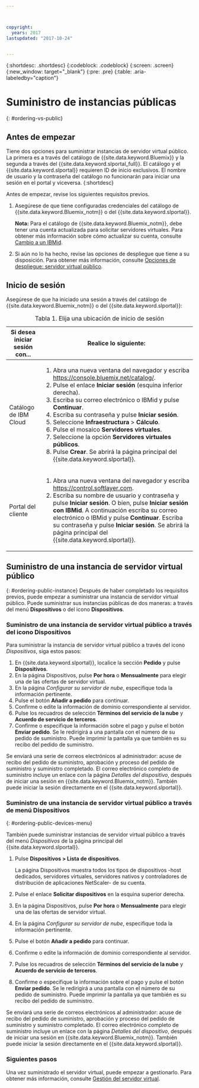 ```yaml
---



copyright:
  years: 2017
lastupdated: "2017-10-24"


---
```


{:shortdesc: .shortdesc}
{:codeblock: .codeblock}
{:screen: .screen}
{:new_window: target="_blank"}
{:pre: .pre}
{:table: .aria-labeledby="caption"}

# Suministro de instancias públicas
{: #ordering-vs-public}

## Antes de empezar
Tiene dos opciones para suministrar instancias de servidor virtual público. La primera es a través del catálogo de {{site.data.keyword.Bluemix}} y la segunda a través del {{site.data.keyword.slportal_full}}. El catálogo y el {{site.data.keyword.slportal}} requieren ID de inicio exclusivos. El nombre de usuario y la contraseña del catálogo no funcionarán para iniciar una sesión en el portal y viceversa.
{:shortdesc}

Antes de empezar, revise los siguientes requisitos previos.

  1. Asegúrese de que tiene configuradas credenciales del catálogo de {{site.data.keyword.Bluemix_notm}} o del {{site.data.keyword.slportal}}. 
  
     **Nota:** Para el catálogo de {{site.data.keyword.Bluemix_notm}}, debe tener una cuenta actualizada para solicitar servidores virtuales. Para obtener más información sobre cómo actualizar su cuenta, consulte [Cambio a un IBMid](https://console.bluemix.net/docs/admin/softlayerlink.html).
  
  2. Si aún no lo ha hecho, revise las opciones de despliegue que tiene a su disposición. Para obtener más información, consulte [Opciones de despliegue: servidor virtual público](../vsi/vsi_public.html).

## Inicio de sesión 
Asegúrese de que ha iniciado una sesión a través del catálogo de {{site.data.keyword.Bluemix_notm}} o del {{site.data.keyword.slportal}}: 

  <table>
   <CAPTION>Tabla 1. Elija una ubicación de inicio de sesión</CAPTION>
   <THEAD>
   <TR>
   <th>Si desea iniciar sesión con...</th>
   <th>Realice lo siguiente:</th>
   </TR>
   </THEAD>
   <TBODY>
   <tr>
   <td>Catálogo de IBM Cloud</td>
   <td>
   <ol>
   <li>Abra una nueva ventana del navegador y escriba <a href="https://console.bluemix.net/catalog/">https://console.bluemix.net/catalog/</a>.</li>
   <li>Pulse el enlace <b>Iniciar sesión </b> (esquina inferior derecha). </li>
   <li>Escriba su correo electrónico o IBMid y pulse <b>Continuar</b>.</li>
   <li>Escriba su contraseña y pulse <b>Iniciar sesión</b>.</li>
   <li>Seleccione <b>Infraestructura</b> > <b>Cálculo</b>.</li>
   <li>Pulse el mosaico <b>Servidores virtuales</b>.</li>
   <li>Seleccione la opción <b>Servidores virtuales públicos</b>.</li>
   <li>Pulse <b>Crear</b>. Se abrirá la página principal del {{site.data.keyword.slportal}}.</li>
   </ol>
   </td>
   </tr>
   <tr>
   <td>Portal del cliente</td>
   <td>
   <ol>
   <li>Abra una nueva ventana del navegador y escriba <a href="https://control.softlayer.com">https://control.softlayer.com</a>.</li>
   <li>Escriba su nombre de usuario y contraseña y pulse <b>Iniciar sesión</b>. O bien, pulse <b>Iniciar sesión con IBMid</b>. A continuación escriba su correo electrónico o IBMid y pulse <b>Continuar</b>. Escriba su contraseña y pulse <b>Iniciar sesión</b>. Se abrirá la página principal del {{site.data.keyword.slportal}}.</li>
   </ol>
   </td>
   </tr>
   </TBODY>
   </table>

## Suministro de una instancia de servidor virtual público
{: #ordering-public-instance}
Después de haber completado los requisitos previos, puede empezar a suministrar una instancia de servidor virtual público. Puede suministrar sus instancias públicas de dos maneras: a través del menú **Dispositivos** o del icono **Dispositivos**.

### Suministro de una instancia de servidor virtual público a través del icono Dispositivos
Para suministrar la instancia de servidor virtual público a través del icono *Dispositivos*, siga estos pasos:

1.  En {{site.data.keyword.slportal}}, localice la sección **Pedido** y pulse **Dispositivos**.
2.  En la página Dispositivos, pulse **Por hora** o **Mensualmente** para elegir una de las ofertas de servidor virtual.
3.  En la página *Configurar su servidor de nube*, especifique toda la información pertinente.
4.  Pulse el botón **Añadir a pedido** para continuar.
5.  Confirme o edite la información de dominio correspondiente al servidor.
5.  Pulse los recuadros de selección **Términos del servicio de la nube** y **Acuerdo de servicio de terceros**.
6.  Confirme o especifique la información sobre el pago y pulse el botón **Enviar pedido**. Se le redirigirá a una pantalla con el número de su pedido de suministro. Puede imprimir la pantalla ya que también es su recibo del pedido de suministro.

 Se enviará una serie de correos electrónicos al administrador: acuse de recibo del pedido de suministro, aprobación y proceso del pedido de suministro y suministro completado. El correo electrónico completo de suministro incluye un enlace con la página *Detalles del dispositivo*, después de iniciar una sesión en {{site.data.keyword.Bluemix_notm}}. También puede iniciar la sesión directamente en el {{site.data.keyword.slportal}}.

### Suministro de una instancia de servidor virtual público a través de menú Dispositivos
{: #ordering-public-devices-menu}

También puede suministrar instancias de servidor virtual público a través del menú *Dispositivos* de la página principal del {{site.data.keyword.slportal}}. 

1. Pulse **Dispositivos > Lista de dispositivos**.

   La página Dispositivos muestra todos los tipos de dispositivos -host dedicados, servidores virtuales, servidores nativos y controladores de distribución de aplicaciones NetScaler- de su cuenta.
2. Pulse el enlace **Solicitar dispositivos** en la esquina superior derecha.
3. En la página Dispositivos, pulse **Por hora** o **Mensualmente** para elegir una de las ofertas de servidor virtual.
4. En la página *Configurar su servidor de nube*, especifique toda la información pertinente.
5. Pulse el botón **Añadir a pedido** para continuar.
6. Confirme o edite la información de dominio correspondiente al servidor.
7. Pulse los recuadros de selección **Términos del servicio de la nube** y **Acuerdo de servicio de terceros**.
8. Confirme o especifique la información sobre el pago y pulse el botón **Enviar pedido**. Se le redirigirá a una pantalla con el número de su pedido de suministro. Puede imprimir la pantalla ya que también es su recibo del pedido de suministro.

Se enviará una serie de correos electrónicos al administrador: acuse de recibo del pedido de suministro, aprobación y proceso del pedido de suministro y suministro completado. El correo electrónico completo de suministro incluye un enlace con la página *Detalles del dispositivo*, después de iniciar una sesión en {{site.data.keyword.Bluemix_notm}}. También puede iniciar la sesión directamente en el {{site.data.keyword.slportal}}.

### Siguientes pasos
Una vez suministrado el servidor virtual, puede empezar a gestionarlo. Para obtener más información, consulte [Gestión del servidor virtual](../vsi/vsi_managing.html).
